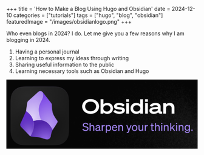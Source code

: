 +++
title = 'How to Make a Blog Using Hugo and Obsidian'
date = 2024-12-10
categories = ["tutorials"]
tags = ["hugo", "blog", "obsidian"]
featuredImage = "/images/obsidianlogo.png"
+++

Who even blogs in 2024? I do. Let me give you a few reasons why I am blogging in 2024.

1. Having a personal journal
2. Learning to express my ideas through writing
3. Sharing useful information to the public
4. Learning necessary tools such as Obsidian and Hugo 


![Image Description](/images/obsidianlogo.png)